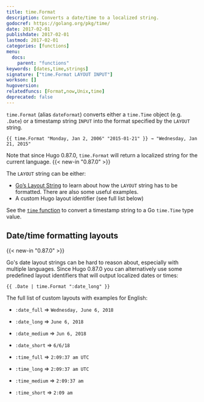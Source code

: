 ```yaml
---
title: time.Format
description: Converts a date/time to a localized string.
godocref: https://golang.org/pkg/time/
date: 2017-02-01
publishdate: 2017-02-01
lastmod: 2017-02-01
categories: [functions]
menu:
  docs:
    parent: "functions"
keywords: [dates,time,strings]
signature: ["time.Format LAYOUT INPUT"]
workson: []
hugoversion:
relatedfuncs: [Format,now,Unix,time]
deprecated: false
---
```


`time.Format` (alias `dateFormat`) converts either a `time.Time` object (e.g. `.Date`) or a timestamp string `INPUT` into the format specified by the `LAYOUT` string.

```go-html-template
{{ time.Format "Monday, Jan 2, 2006" "2015-01-21" }} → "Wednesday, Jan 21, 2015"
```

Note that since Hugo 0.87.0, `time.Format` will return a localized string for the current language. {{< new-in "0.87.0" >}}

The `LAYOUT` string can be either:

* [Go’s Layout String](/functions/format/#gos-layout-string) to learn about how the `LAYOUT` string has to be formatted. There are also some useful examples.
* A custom Hugo layout identifier (see full list below)

See the [`time` function](/functions/time/) to convert a timestamp string to a Go `time.Time` type value.


## Date/time formatting layouts

{{< new-in "0.87.0" >}}

Go's date layout strings can be hard to reason about, especially with multiple languages. Since Hugo 0.87.0 you can alternatively use some predefined layout identifiers that will output localized dates or times:

```go-html-template
{{ .Date | time.Format ":date_long" }}
```

The full list of custom layouts with examples for English:

* `:date_full` => `Wednesday, June 6, 2018`
* `:date_long` => `June 6, 2018`
* `:date_medium` => `Jun 6, 2018`
* `:date_short` => `6/6/18`

* `:time_full` => `2:09:37 am UTC`
* `:time_long` => `2:09:37 am UTC`
* `:time_medium` => `2:09:37 am`
* `:time_short` => `2:09 am`

